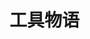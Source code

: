 # 工具物语

<script setup>
import IndexLinks from '/~/IndexLink/indexLinks.vue'
import { getSidebar } from '../../.vitepress/configs/sidebar.ts'

const DATA = getSidebar('/Tools/')
</script>
<style src="/~/MNavLink/index.scss"></style>

<IndexLinks :list="DATA"/>